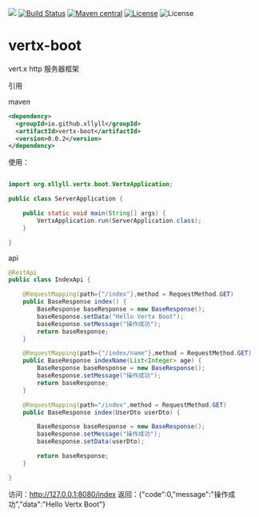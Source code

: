 ![](https://img.shields.io/badge/language-Java-orange.svg) 
[![Build Status](https://travis-ci.org/xllyll/vertx-boot.svg?branch=master)](https://travis-ci.org/xllyll/vertx-boot)
[![Maven central](https://maven-badges.herokuapp.com/maven-central/io.github.xllyll/vertx-boot/badge.svg)](https://maven-badges.herokuapp.com/maven-central/io.github.xllyll/vertx-boot)
[![License](http://img.shields.io/:license-apache-brightgreen.svg)](http://www.apache.org/licenses/LICENSE-2.0.html)
![License](https://img.shields.io/github/license/xllyll/vertx-boot.svg)
# vertx-boot

vert.x http 服务器框架

引用

maven

```xml
<dependency>
  <groupId>io.github.xllyll</groupId>
  <artifactId>vertx-boot</artifactId>
  <version>0.0.2</version>
</dependency>
```

使用：

```java

import org.xllyll.vertx.boot.VertxApplication;

public class ServerApplication {

    public static void main(String[] args) {
        VertxApplication.run(ServerApplication.class);
    }

}


```
api

```java
@RestApi
public class IndexApi {

    @RequestMapping(path={"/index"},method = RequestMethod.GET)
    public BaseResponse index() {
        BaseResponse baseResponse = new BaseResponse();
        baseResponse.setData("Hello Vertx Boot");
        baseResponse.setMessage("操作成功");
        return baseResponse;
    }

    @RequestMapping(path={"/index/name"},method = RequestMethod.GET)
    public BaseResponse indexName(List<Integer> age) {
        BaseResponse baseResponse = new BaseResponse();
        baseResponse.setMessage("操作成功");
        return baseResponse;
    }

    @RequestMapping(path="/index",method = RequestMethod.GET)
    public BaseResponse index(UserDto userDto) {

        BaseResponse baseResponse = new BaseResponse();
        baseResponse.setMessage("操作成功");
        baseResponse.setData(userDto);

        return baseResponse;
    }

}
```


访问：http://127.0.0.1:8080/index
返回：{"code":0,"message":"操作成功","data":"Hello Vertx Boot"}


